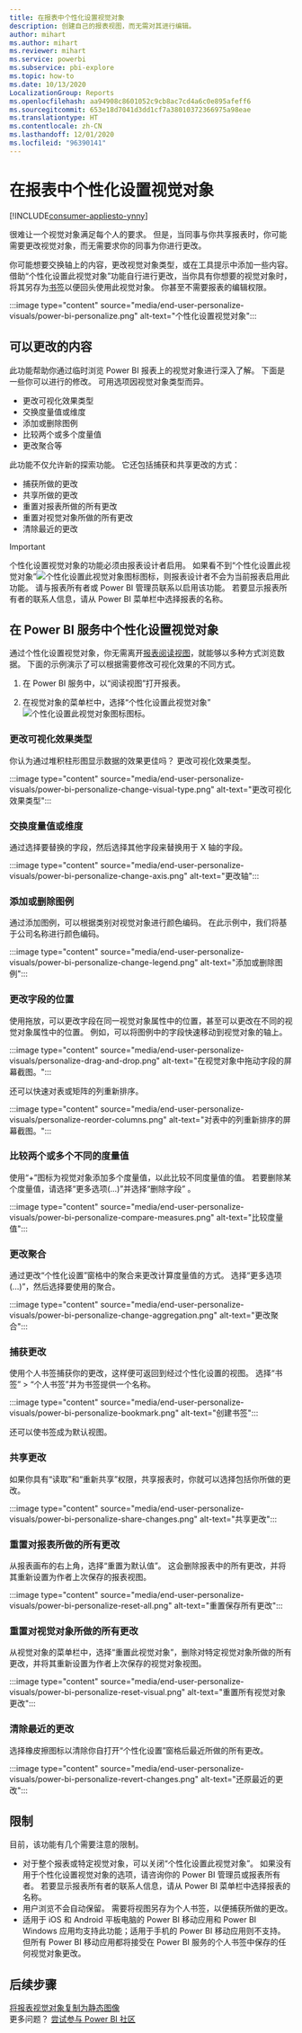 ```yaml
---
title: 在报表中个性化设置视觉对象
description: 创建自己的报表视图，而无需对其进行编辑。
author: mihart
ms.author: mihart
ms.reviewer: mihart
ms.service: powerbi
ms.subservice: pbi-explore
ms.topic: how-to
ms.date: 10/13/2020
LocalizationGroup: Reports
ms.openlocfilehash: aa94908c8601052c9cb8ac7cd4a6c0e895afeff6
ms.sourcegitcommit: 653e18d7041d3dd1cf7a38010372366975a98eae
ms.translationtype: HT
ms.contentlocale: zh-CN
ms.lasthandoff: 12/01/2020
ms.locfileid: "96390141"
---
```

# <a name="personalize-visuals-in-a-report"></a>在报表中个性化设置视觉对象

[!INCLUDE[consumer-appliesto-ynny](../includes/consumer-appliesto-ynny.md)]

很难让一个视觉对象满足每个人的要求。 但是，当同事与你共享报表时，你可能需要更改视觉对象，而无需要求你的同事为你进行更改。 

你可能想要交换轴上的内容，更改视觉对象类型，或在工具提示中添加一些内容。 借助“个性化设置此视觉对象”功能自行进行更改，当你具有你想要的视觉对象时，将其另存为[书签](end-user-bookmarks.md)以便回头使用此视觉对象。 你甚至不需要报表的编辑权限。

:::image type="content" source="media/end-user-personalize-visuals/power-bi-personalize.png" alt-text="个性化设置视觉对象":::
 
## <a name="what-you-can-change"></a>可以更改的内容

此功能帮助你通过临时浏览 Power BI 报表上的视觉对象进行深入了解。 下面是一些你可以进行的修改。 可用选项因视觉对象类型而异。 

- 更改可视化效果类型
- 交换度量值或维度
- 添加或删除图例
- 比较两个或多个度量值
- 更改聚合等

此功能不仅允许新的探索功能。 它还包括捕获和共享更改的方式：

- 捕获所做的更改
- 共享所做的更改
- 重置对报表所做的所有更改
- 重置对视觉对象所做的所有更改
- 清除最近的更改

> [!IMPORTANT]
> 个性化设置视觉对象的功能必须由报表设计者启用。 如果看不到“个性化设置此视觉对象”![个性化设置此视觉对象图标](media/end-user-personalize-visuals/power-bi-personalize-visual-icon.png)图标，则报表设计者不会为当前报表启用此功能。 请与报表所有者或 Power BI 管理员联系以启用该功能。 若要显示报表所有者的联系人信息，请从 Power BI 菜单栏中选择报表的名称。

## <a name="personalize-visuals-in-the-power-bi-service"></a>在 Power BI 服务中个性化设置视觉对象

通过个性化设置视觉对象，你无需离开[报表阅读视图](end-user-reading-view.md)，就能够以多种方式浏览数据。 下面的示例演示了可以根据需要修改可视化效果的不同方式。 

1. 在 Power BI 服务中，以“阅读视图”打开报表。

2. 在视觉对象的菜单栏中，选择“个性化设置此视觉对象”![个性化设置此视觉对象图标](media/end-user-personalize-visuals/power-bi-personalize-visual-icon.png)图标。 

### <a name="change-the-visualization-type"></a>更改可视化效果类型

你认为通过堆积柱形图显示数据的效果更佳吗？ 更改可视化效果类型。

:::image type="content" source="media/end-user-personalize-visuals/power-bi-personalize-change-visual-type.png" alt-text="更改可视化效果类型":::
 
### <a name="swap-out-a-measure-or-dimension"></a>交换度量值或维度
通过选择要替换的字段，然后选择其他字段来替换用于 X 轴的字段。

:::image type="content" source="media/end-user-personalize-visuals/power-bi-personalize-change-axis.png" alt-text="更改轴":::
 
### <a name="add-or-remove-a-legend"></a>添加或删除图例
通过添加图例，可以根据类别对视觉对象进行颜色编码。 在此示例中，我们将基于公司名称进行颜色编码。 

:::image type="content" source="media/end-user-personalize-visuals/power-bi-personalize-change-legend.png" alt-text="添加或删除图例":::

### <a name="change-the-placement-of-fields"></a>更改字段的位置

使用拖放，可以更改字段在同一视觉对象属性中的位置，甚至可以更改在不同的视觉对象属性中的位置。 例如，可以将图例中的字段快速移动到视觉对象的轴上。

:::image type="content" source="media/end-user-personalize-visuals/personalize-drag-and-drop.png" alt-text="在视觉对象中拖动字段的屏幕截图。":::

还可以快速对表或矩阵的列重新排序。

:::image type="content" source="media/end-user-personalize-visuals/personalize-reorder-columns.png" alt-text="对表中的列重新排序的屏幕截图。":::

### <a name="compare-two-or-more-different-measures"></a>比较两个或多个不同的度量值
使用“+”图标为视觉对象添加多个度量值，以此比较不同度量值的值。 若要删除某个度量值，请选择“更多选项(...)”并选择“删除字段” 。

:::image type="content" source="media/end-user-personalize-visuals/power-bi-personalize-compare-measures.png" alt-text="比较度量值":::

### <a name="change-aggregations"></a>更改聚合
通过更改“个性化设置”窗格中的聚合来更改计算度量值的方式。 选择“更多选项(...)”，然后选择要使用的聚合。

:::image type="content" source="media/end-user-personalize-visuals/power-bi-personalize-change-aggregation.png" alt-text="更改聚合":::

### <a name="capture-changes"></a>捕获更改 
使用个人书签捕获你的更改，这样便可返回到经过个性化设置的视图。 选择“书签” > “个人书签”并为书签提供一个名称。 

:::image type="content" source="media/end-user-personalize-visuals/power-bi-personalize-bookmark.png" alt-text="创建书签":::
 
还可以使书签成为默认视图。

### <a name="share-changes"></a>共享更改 
如果你具有“读取”和“重新共享”权限，共享报表时，你就可以选择包括你所做的更改。

:::image type="content" source="media/end-user-personalize-visuals/power-bi-personalize-share-changes.png" alt-text="共享更改":::
 
### <a name="reset-all-your-changes-to-a-report"></a>重置对报表所做的所有更改

从报表画布的右上角，选择“重置为默认值”。 这会删除报表中的所有更改，并将其重新设置为作者上次保存的报表视图。

:::image type="content" source="media/end-user-personalize-visuals/power-bi-personalize-reset-all.png" alt-text="重置保存所有更改":::
 
### <a name="reset-all-your-changes-to-a-visual"></a>重置对视觉对象所做的所有更改

从视觉对象的菜单栏中，选择“重置此视觉对象”，删除对特定视觉对象所做的所有更改，并将其重新设置为作者上次保存的视觉对象视图。

:::image type="content" source="media/end-user-personalize-visuals/power-bi-personalize-reset-visual.png" alt-text="重置所有视觉对象更改":::
 
### <a name="clear-recent-changes"></a>清除最近的更改

选择橡皮擦图标以清除你自打开“个性化设置”窗格后最近所做的所有更改。  

:::image type="content" source="media/end-user-personalize-visuals/power-bi-personalize-revert-changes.png" alt-text="还原最近的更改":::

## <a name="limitations"></a>限制

目前，该功能有几个需要注意的限制。

- 对于整个报表或特定视觉对象，可以关闭“个性化设置此视觉对象”。 如果没有用于个性化设置视觉对象的选项，请咨询你的 Power BI 管理员或报表所有者。 若要显示报表所有者的联系人信息，请从 Power BI 菜单栏中选择报表的名称。
- 用户浏览不会自动保留。 需要将视图另存为个人书签，以便捕获所做的更改。
- 适用于 iOS 和 Android 平板电脑的 Power BI 移动应用和 Power BI Windows 应用均支持此功能；适用于手机的 Power BI 移动应用则不支持。 但所有 Power BI 移动应用都将接受在 Power BI 服务的个人书签中保存的任何视觉对象更改。

## <a name="next-steps"></a>后续步骤
[将报表视觉对象复制为静态图像](../visuals/power-bi-visualization-copy-paste.md)    
更多问题？ [尝试参与 Power BI 社区](https://community.powerbi.com/)
